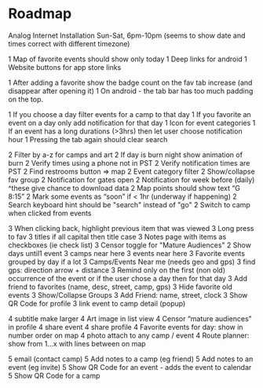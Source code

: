 # Roadmap

Analog Internet Installation
Sun-Sat, 6pm-10pm (seems to show date and times correct with different timezone)

1 Map of favorite events should show only today
1 Deep links for android
1 Website buttons for app store links

1 After adding a favorite show the badge count on the fav tab increase (and disappear after opening it)
1 On android - the tab bar has too much padding on the top.

1 If you choose a day filter events for a camp to that day
1 If you favorite an event on a day only add notification for that day
1 Icon for event categories
1 If an event has a long durations (>3hrs) then let user choose notification hour
1 Pressing the tab again should clear search

2 Filter by a-z for camps and art
2 If day is burn night show animation of burn
2 Verify times using a phone not in PST
2 Verify notification times are PST
2 Find restrooms button => map
2 Event category filter
2 Show/collapse fav group
2 Notification for gates open
2 Notification for week before (daily) ^these give chance to download data
2 Map points should show text “G 8:15”
2 Mark some events as “soon” if < 1hr (underway if happening)
2 Search keyboard hint should be "search" instead of "go"
2 Switch to camp when clicked from events

3 When clicking back, highlight previous item that was viewed
3 Long press to fav
3 titles if all capital then title case
3 Notes page with items as checkboxes (ie check list)
3 Censor toggle for "Mature Audiences"
2 Show days until1 event
3 camps near here
3 events near here
3 Favorite events grouped by day if a lot
3 Camps/Events Near me (needs geo and gps)
3 find gps: direction arrow + distance
3 Remind only on the first (non old) occurrence of the event or if the user chose a day then for that day
3 Add friend to favorites (name, desc, street, camp, gps)
3 Hide favorite old events
3 Show/Collapse Groups
3 Add Friend: name, street, clock
3 Show QR Code for profile
3 link event to camp detail (popup)

4 subtitle make larger
4 Art image in list view
4 Censor “mature audiences” in profile
4 share event
4 share profile
4 Favorite events for day: show in number order on map
4 photo attach to any camp / event
4 Route planner: show from 1...x with lines between on map

5 email (contact camp)
5 Add notes to a camp (eg friend)
5 Add notes to an event (eg invite)
5 Show QR Code for an event - adds the event to calendar
5 Show QR Code for a camp